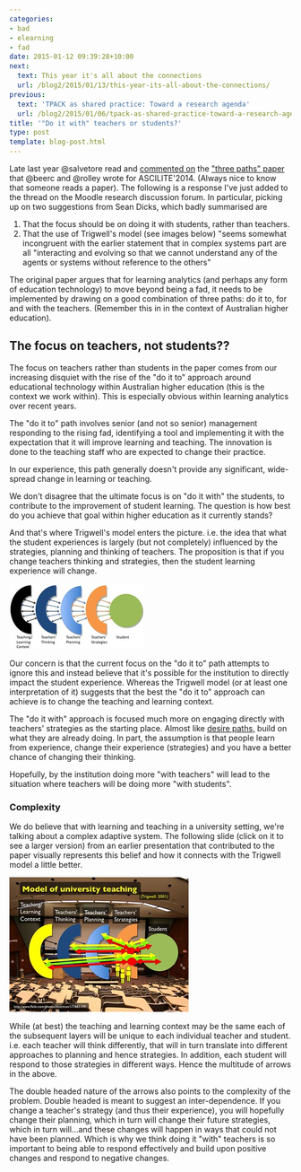 ```yaml
---
categories:
- bad
- elearning
- fad
date: 2015-01-12 09:39:28+10:00
next:
  text: This year it's all about the connections
  url: /blog2/2015/01/13/this-year-its-all-about-the-connections/
previous:
  text: 'TPACK as shared practice: Toward a research agenda'
  url: /blog2/2015/01/06/tpack-as-shared-practice-toward-a-research-agenda/
title: '"Do it with" teachers or students?'
type: post
template: blog-post.html
---
```

Late last year @salvetore read and [commented on](https://moodle.org/mod/forum/discuss.php?d=276835) the ["three paths" paper](/blog2/2014/09/05/three-paths-for-learning-analytics-and-beyond-moving-from-rhetoric-to-reality/) that @beerc and @rolley wrote for ASCILITE'2014. (Always nice to know that someone reads a paper). The following is a response I've just added to the thread on the Moodle research discussion forum. In particular, picking up on two suggestions from Sean Dicks, which badly summarised are

1. That the focus should be on doing it with students, rather than teachers.
2. That the use of Trigwell's model (see images below) "seems somewhat incongruent with the earlier statement that in complex systems part are all "interacting and evolving so that we cannot understand any of the agents or systems without reference to the others"

The original paper argues that for learning analytics (and perhaps any form of education technology) to move beyond being a fad, it needs to be implemented by drawing on a good combination of three paths: do it to, for and with the teachers. (Remember this in in the context of Australian higher education).

## The focus on teachers, not students??

The focus on teachers rather than students in the paper comes from our increasing disquiet with the rise of the "do it to" approach around educational technology within Australian higher education (this is the context we work within). This is especially obvious within learning analytics over recent years.

The "do it to" path involves senior (and not so senior) management responding to the rising fad, identifying a tool and implementing it with the expectation that it will improve learning and teaching. The innovation is done to the teaching staff who are expected to change their practice.

In our experience, this path generally doesn't provide any significant, wide-spread change in learning or teaching.

We don't disagree that the ultimate focus is on "do it with" the students, to contribute to the improvement of student learning. The question is how best do you achieve that goal within higher education as it currently stands?

And that's where Trigwell's model enters the picture. i.e. the idea that what the student experiences is largely (but not completely) influenced by the strategies, planning and thinking of teachers. The proposition is that if you change teachers thinking and strategies, then the student learning experience will change.

[![Trigwell's model of teaching](images/3232493287_786abcefd5_m.jpg)](https://www.flickr.com/photos/david_jones/3232493287 "Trigwell's model of teaching by David Jones, on Flickr")

Our concern is that the current focus on the "do it to" path attempts to ignore this and instead believe that it's possible for the institution to directly impact the student experience. Whereas the Trigwell model (or at least one interpretation of it) suggests that the best the "do it to" approach can achieve is to change the teaching and learning context.

The "do it with" approach is focused much more on engaging directly with teachers' strategies as the starting place. Almost like [desire paths,](http://en.wikipedia.org/wiki/Desire_path) build on what they are already doing. In part, the assumption is that people learn from experience, change their experience (strategies) and you have a better chance of changing their thinking.

Hopefully, by the institution doing more "with teachers" will lead to the situation where teachers will be doing more "with students".

### Complexity

We do believe that with learning and teaching in a university setting, we're talking about a complex adaptive system. The following slide (click on it to see a larger version) from an earlier presentation that contributed to the paper visually represents this belief and how it connects with the Trigwell model a little better.

[![Slide65](images/9861604683_4610a37fa5_n.jpg)](https://www.flickr.com/photos/david_jones/9861604683 "Slide65 by David Jones, on Flickr")

While (at best) the teaching and learning context may be the same each of the subsequent layers will be unique to each individual teacher and student. i.e. each teacher will think differently, that will in turn translate into different approaches to planning and hence strategies. In addition, each student will respond to those strategies in different ways. Hence the multitude of arrows in the above.

The double headed nature of the arrows also points to the complexity of the problem. Double headed is meant to suggest an inter-dependence. If you change a teacher's strategy (and thus their experience), you will hopefully change their planning, which in turn will change their future strategies, which in turn will...and these changes will happen in ways that could not have been planned. Which is why we think doing it "with" teachers is so important to being able to respond effectively and build upon positive changes and respond to negative changes.